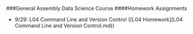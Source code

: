 ###General Assembly Data Science Course
####Homework Assignments

<!-- breakdown of homework by day -->

* 9/29: L04 Command Line and Version Control ([L04 Homework](L04 Command Line and Version Control.md))
